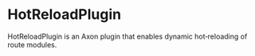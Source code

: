 # HotReloadPlugin
 HotReloadPlugin is an Axon plugin that enables dynamic hot‑reloading of route modules.
